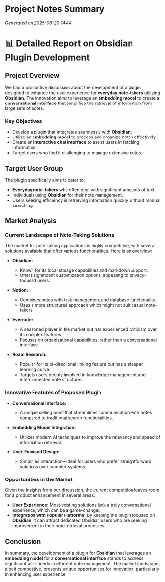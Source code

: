 # Project Notes Summary

*Generated on 2025-06-20 14:44*

# 📊 Detailed Report on Obsidian Plugin Development

## **Project Overview**
We had a productive discussion about the development of a plugin designed to enhance the user experience for **everyday note-takers** utilizing **Obsidian**. The innovation aims to leverage an **embedding model** to create a **conversational interface** that simplifies the retrieval of information from large sets of notes.

### **Key Objectives**
- Develop a plugin that integrates seamlessly with **Obsidian**.
- Utilize an **embedding model** to process and organize notes effectively.
- Create an **interactive chat interface** to assist users in fetching information.
- Target users who find it challenging to manage extensive notes.

## **Target User Group**
The plugin specifically aims to cater to:
- **Everyday note-takers** who often deal with significant amounts of text.
- Individuals using **Obsidian** for their note management.
- Users seeking efficiency in retrieving information quickly without manual searching.

## **Market Analysis**  

### **Current Landscape of Note-Taking Solutions**
The market for note-taking applications is highly competitive, with several solutions available that offer various functionalities. Here is an overview:

- **Obsidian:** 
  - Known for its local storage capabilities and markdown support.
  - Offers significant customization options, appealing to privacy-focused users.

- **Notion:**
  - Combines notes with task management and database functionality.
  - Uses a more structured approach which might not suit casual note-takers.

- **Evernote:**
  - A seasoned player in the market but has experienced criticism over its complex features.
  - Focuses on organizational capabilities, rather than a conversational interface.

- **Roam Research:**
  - Popular for its bi-directional linking feature but has a steeper learning curve.
  - Targets users deeply involved in knowledge management and interconnected note structures.

### **Innovative Features of Proposed Plugin**
- **Conversational Interface:** 
  - A unique selling point that streamlines communication with notes compared to traditional search functionalities.
  
- **Embedding Model Integration:** 
  - Utilizes modern AI techniques to improve the relevancy and speed of information retrieval.
  
- **User-Focused Design:**
  - Simplifies interaction—ideal for users who prefer straightforward solutions over complex systems.

### **Opportunities in the Market**
Given the insights from our discussion, the current competition leaves room for a product enhancement in several areas:

- **User Experience:** Most existing solutions lack a truly conversational experience, which can be a game-changer.
- **Integration with Popular Platforms:** By keeping the plugin focused on **Obsidian**, it can attract dedicated Obsidian users who are seeking improvement in their note retrieval processes.

## **Conclusion**
In summary, the development of a plugin for **Obsidian** that leverages an **embedding model** for a **conversational interface** stands to address significant user needs in efficient note management. The market landscape, albeit competitive, presents unique opportunities for innovation, particularly in enhancing user experience.